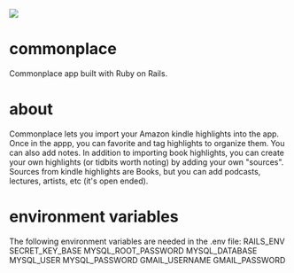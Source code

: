<a href="https://codeclimate.com/github/bdlangton/commonplace/maintainability"><img src="https://api.codeclimate.com/v1/badges/6c23c2ef5a34e3325ea0/maintainability" /></a>

# commonplace

Commonplace app built with Ruby on Rails.

# about

Commonplace lets you import your Amazon kindle highlights into the app. Once in
the appp, you can favorite and tag highlights to organize them. You can also add
notes. In addition to importing book highlights, you can create your own
highlights (or tidbits worth noting) by adding your own "sources". Sources from
kindle highlights are Books, but you can add podcasts, lectures, artists, etc
(it's open ended).

# environment variables

The following environment variables are needed in the .env file:
RAILS_ENV
SECRET_KEY_BASE
MYSQL_ROOT_PASSWORD
MYSQL_DATABASE
MYSQL_USER
MYSQL_PASSWORD
GMAIL_USERNAME
GMAIL_PASSWORD
